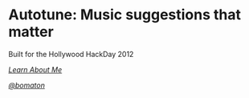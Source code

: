 # Autotune: Music suggestions that matter

Built for the Hollywood HackDay 2012

[*Learn About Me*](http://about.me/bobbymatson)

[*@bomaton*](https://twitter.com/bomatson)
